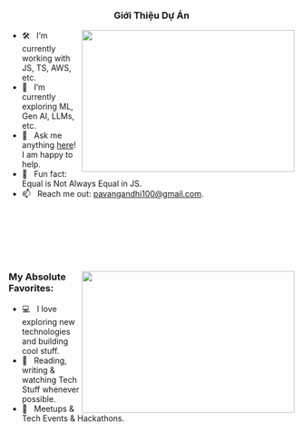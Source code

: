 <div align="center">
  <h3>
    Giới Thiệu Dự Án
  </h3>
</div>



<div display="block">
  <img align="right" height="250" width="375" alt="" src="https://raw.githubusercontent.com/iampavangandhi/iampavangandhi/master/gifs/coder.gif" />

  - 🛠 &nbsp; I’m currently working with JS, TS, AWS, etc.
  - 🚀 &nbsp; I’m currently exploring ML, Gen AI, LLMs, etc.
  - 💬 &nbsp; Ask me anything [here](https://github.com/iampavangandhi/iampavangandhi/issues/2)! I am happy to help.
  - 👾 &nbsp; Fun fact: Equal is Not Always Equal in JS.
  - 📫 &nbsp; Reach me out: pavangandhi100@gmail.com.
  
</div>

<br/>
<br/>
<br/>
<br/>
<br/>

<div>
  <img align="right" height="250" width="375" alt="" src="https://raw.githubusercontent.com/iampavangandhi/iampavangandhi/master/gifs/coder.gif" />

  ### My Absolute Favorites:

  - 💻 &nbsp; I love exploring new technologies and building cool stuff.
  - 📰 &nbsp; Reading, writing & watching Tech Stuff whenever possible.
  - 🍕 &nbsp; Meetups & Tech Events & Hackathons.
  
</div>

